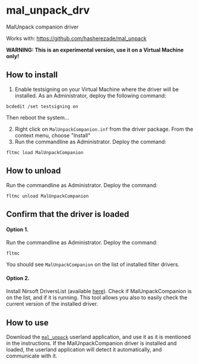# mal_unpack_drv
MalUnpack companion driver

Works with: https://github.com/hasherezade/mal_unpack

**WARNING: This is an experimental version, use it on a Virtual Machine only!**

How to install
---

1. Enable testsigning on your Virtual Machine where the driver will be installed. As an Administrator, deploy the following command:

```
bcdedit /set testsigning on
```

Then reboot the system...

2. Right click on `MalUnpackCompanion.inf` from the driver package. From the context menu, choose "Install"
3. Run the commandline as Administrator. Deploy the command:
```
fltmc load MalUnpackCompanion
```

How to unload
---
Run the commandline as Administrator. Deploy the command:
```
fltmc unload MalUnpackCompanion
```

Confirm that the driver is loaded
---

#### Option 1.

Run the commandline as Administrator. Deploy the command:
```
fltmc
```
You should see `MalUnpackCompanion` on the list of installed filter drivers.

#### Option 2.

Install Nirsoft DriversList (available [here](https://www.nirsoft.net/utils/installed_drivers_list.html)). Check if MalUnpackCompanion is on the list, and if it is running. This tool allows you also to easily check the current version of the installed driver.

How to use
---

Download the [`mal_unpack`](https://github.com/hasherezade/mal_unpack) userland application, and use it as it is mentioned in the instructions. If the MalUnpackCompanion driver is installed and loaded, the userland application will detect it automatically, and communicate with it.

